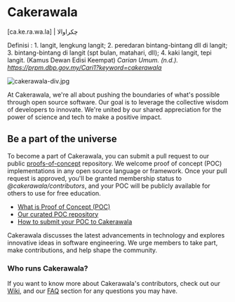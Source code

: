 # Cakerawala

[ca.ke.ra.wa.la] | چکراوالا

Definisi : 1. langit, lengkung langit; 2. peredaran bintang-bintang dll di langit; 3. bintang-bintang di langit (spt bulan, matahari, dll); 4. kaki langit, tepi langit. (Kamus Dewan Edisi Keempat)
*Carian Umum. (n.d.). https://prpm.dbp.gov.my/Cari1?keyword=cakerawala*

![cakerawala-div.jpg](https://i.postimg.cc/6psvf6pp/cakerawala-div.jpg)

At Cakerawala, we're all about pushing the boundaries of what's possible through open source software. Our goal is to leverage the collective wisdom of developers to innovate. We're united by our shared appreciation for the power of science and tech to make a positive impact.

## Be a part of the universe

To become a part of Cakerawala, you can submit a pull request to our public [proofs-of-concept](https://github.com/cakerawala/proofs-of-concept) repository. We welcome proof of concept (POC) implementations in any open source language or framework. Once your pull request is approved, you'll be granted membership status to *@cakerawala/contributors*, and your POC will be publicly available for others to use for free education.

- [What is Proof of Concept (POC)](https://github.com/cakerawala/proofs-of-concept/wiki/Introduction)
- [Our curated POC repository](https://github.com/cakerawala/proofs-of-concept)
- [How to submit your POC to Cakerawala](https://github.com/cakerawala/proofs-of-concept/wiki/Guideline#how-to-submit-poc)

Cakerawala discusses the latest advancements in technology and explores innovative ideas in software engineering. We urge members to take part, make contributions, and help shape the community.

### Who runs Cakerawala?

If you want to know more about Cakerawala's contributors, check out our [Wiki](https://github.com/cakerawala/.github/wiki), and our [FAQ](https://github.com/cakerawala/.github/wiki/FAQs) section for any questions you may have.
